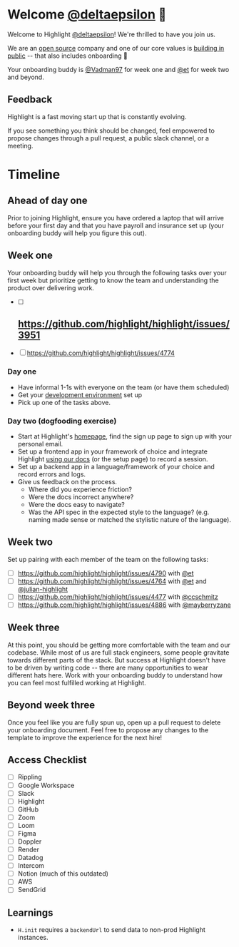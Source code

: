 <!--- 
Instructions for onboarding buddy:

* cp 000-template.md github-new-hire-username.md
* Make appropriate changes to this template given who you are onboarding.
-->

# Welcome [@deltaepsilon](https://github.com/deltaepsilon) 👋

Welcome to Highlight [@deltaepsilon](https://github.com/deltaepsilon)! We're thrilled to have you join us.

We are an [open source](https://news.ycombinator.com/item?id=34897645) company and one of our core values is [building in public](https://www.highlight.io/docs/general/company/values#we-build-in-public) -- that also includes onboarding 🎉

Your onboarding buddy is [@Vadman97](https://github.com/Vadman97) for week one and [@et](https://github.com/et) for week two and beyond.

## Feedback

Highlight is a fast moving start up that is constantly evolving.

If you see something you think should be changed, feel empowered to propose changes through a pull request, a public slack channel, or a meeting. 

# Timeline

## Ahead of day one

Prior to joining Highlight, ensure you have ordered a laptop that will arrive before your first day and that you have payroll and insurance set up (your onboarding buddy will help you figure this out).

## Week one

Your onboarding buddy will help you through the following tasks over your first week but prioritize getting to know the team and understanding the product over delivering work. 

- [ ] https://github.com/highlight/highlight/issues/3951
    - 
- [ ] https://github.com/highlight/highlight/issues/4774

### Day one

* Have informal 1-1s with everyone on the team (or have them scheduled)
* Get your [development environment](https://www.highlight.io/docs/getting-started/self-host/self-hosted-hobby-guide) set up
* Pick up one of the tasks above.

### Day two (dogfooding exercise)

- Start at Highlight's [homepage](https://www.highlight.io/), find the sign up page to sign up with your personal email.
- Set up a frontend app in your framework of choice and integrate Highlight [using our docs](https://www.highlight.io/docs/getting-started/overview) (or the setup page) to record a session.
- Set up a backend app in a language/framework of your choice and record errors and logs.
- Give us feedback on the process.
    - Where did you experience friction?
    - Were the docs incorrect anywhere?
    - Were the docs easy to navigate?
    - Was the API spec in the expected style to the language? (e.g. naming made sense or matched the stylistic nature of the language).

## Week two

Set up pairing with each member of the team on the following tasks:

- [ ] https://github.com/highlight/highlight/issues/4790 with [@et](https://github.com/et)
- [ ] https://github.com/highlight/highlight/issues/4764 with [@et](https://github.com/et) and [@julian-highlight](https://github.com/julian-highlight)
- [ ] https://github.com/highlight/highlight/issues/4477 with [@ccschmitz](https://github.com/ccschmitz)
- [ ] https://github.com/highlight/highlight/issues/4886 with [@mayberryzane](https://github.com/mayberryzane)

## Week three

At this point, you should be getting more comfortable with the team and our codebase. While most of us are full stack engineers, some people gravitate towards different parts of the stack. But success at Highlight doesn't have to be driven by writing code -- there are many opportunities to wear different hats here. Work with your onboarding buddy to understand how you can feel most fulfilled working at Highlight.

## Beyond week three

Once you feel like you are fully spun up, open up a pull request to delete your onboarding document. Feel free to propose any changes to the template to improve the experience for the next hire!

## Access Checklist

- [ ] Rippling
- [ ] Google Workspace
- [ ] Slack
- [ ] Highlight
- [ ] GitHub
- [ ] Zoom
- [ ] Loom
- [ ] Figma
- [ ] Doppler
- [ ] Render
- [ ] Datadog
- [ ] Intercom
- [ ] Notion (much of this outdated)
- [ ] AWS
- [ ] SendGrid

## Learnings

- `H.init` requires a `backendUrl` to send data to non-prod Highlight instances.